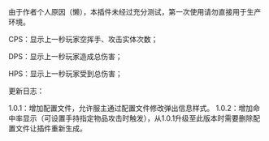 由于作者个人原因（懒），本插件未经过充分测试，第一次使用请勿直接用于生产环境。

CPS：显示上一秒玩家空挥手、攻击实体次数；

DPS：显示上一秒玩家造成总伤害；

HPS：显示上一秒玩家受到总伤害；

更新日志：


1.0.1：增加配置文件，允许服主通过配置文件修改弹出信息样式。
1.0.2：增加命中率显示（可设置手持指定物品攻击时触发），从1.0.1升级至此版本时需要删除配置文件让插件重新生成。